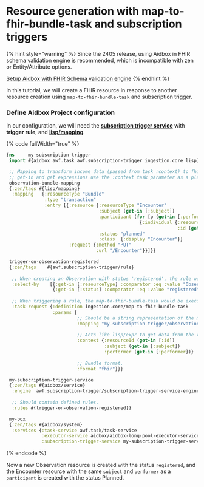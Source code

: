 # Resource generation with map-to-fhir-bundle-task and subscription triggers

{% hint style="warning" %}
Since the 2405 release, using Aidbox in FHIR schema validation engine is recommended, which is incompatible with zen or Entity/Attribute options.

[Setup Aidbox with FHIR Schema validation engine](broken-reference)
{% endhint %}

In this tutorial, we will create a FHIR resource in response to another resource creation using `map-to-fhir-bundle-task` and subscription trigger.

### Define Aidbox Project configuration

In our configuration, we will need the [**subscription trigger service**](../../zen-related/workflow-engine/services.md#subscription-trigger) with **trigger rule**, and [**lisp/mapping**](../../../../modules/integration-toolkit/hl7-v2-integration/mappings-with-lisp-mapping.md).

{% code fullWidth="true" %}
```clojure
{ns     my-subscription-trigger
 import #{aidbox awf.task awf.subscription-trigger ingestion.core lisp}

 ;; Mapping to transform income data (passed from task :context) to fhir Bundle
 ;; get-in and get expressions use the :context task parameter as a place to get data from
 observation-bundle-mapping
 {:zen/tags #{lisp/mapping}
  :mapping   {:resourceType "Bundle"
              :type "transaction"
              :entry [{:resource {:resourceType "Encounter"
                                  :subject (get-in [:subject])
                                  :participant (for [p (get-in [:performer])]
                                                 {:individual {:resourceType (get p :resourceType)
                                                               :id (get p :id)}})
                                  :status "planned"
                                  :class  {:display "Encounter"}}
                       :request {:method "PUT"
                                 :url "/Encounter"}}]}}

 trigger-on-observation-registered
 {:zen/tags    #{awf.subscription-trigger/rule}
 
  ;; When creating an Observation with status 'registered', the rule would be triggered.
  :select-by    [{:get-in [:resourceType] :comparator :eq :value "Observation"}
                 {:get-in [:status] :comparator :eq :value "registered"}]
                 
  ;; When triggering a rule, the map-to-fhir-bundle-task would be executed 
  :task-request {:definition ingestion.core/map-to-fhir-bundle-task
                 :params {
                          ;; Should be a string representation of the mapping definition symbol with the namespace.
                          :mapping "my-subscription-trigger/observation-bundle-mapping"
                          
                          ;; Acts like lisp/expr to get data from the resource that triggered the rule.
                          :context {:resourceId (get-in [:id])
                                    :subject (get-in [:subject])
                                    :performer (get-in [:performer])}
                            
                          ;; Bundle format.        
                          :format "fhir"}}}

 my-subscription-trigger-service
 {:zen/tags #{aidbox/service}
  :engine  awf.subscription-trigger/subscription-trigger-service-engine
  
  ;; Should contain defined rules.
  :rules #{trigger-on-observation-registered}}

 my-box
 {:zen/tags #{aidbox/system}
  :services {:task-service awf.task/task-service
             :executor-service aidbox/aidbox-long-pool-executor-service
             :subscription-trigger-service my-subscription-trigger-service}}}
```
{% endcode %}

Now a new Observation resource is created with the status `registered`, and the Encounter resource with the same `subject` and `performer` as a `participant` is created with the status Planned.
